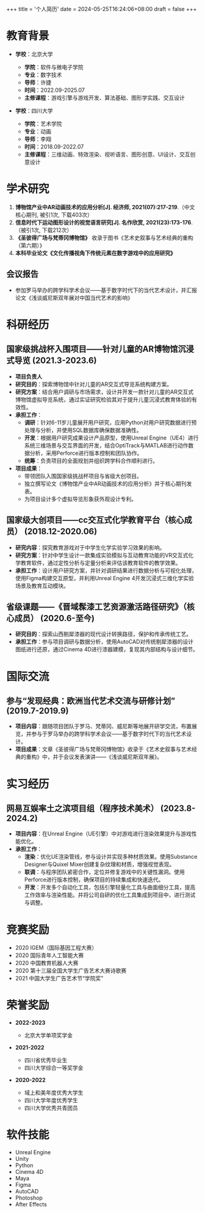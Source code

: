 +++
title = '个人简历'
date = 2024-05-25T16:24:06+08:00
draft = false
+++

# 教育背景

- **学校**：北京大学 
  - **学院**：软件与微电子学院
  - **专业**：数字技术 
  - **导师**：许捷 
  - **时间**：2022.09-2025.07
  - **主修课程**：游戏引擎与游戏开发、算法基础、图形学实践、交互设计

- **学校**：四川大学
  - **学院**：艺术学院
  - **专业**：动画 
  - **导师**：李翔 
  - **时间**：2018.09-2022.07
  - **主修课程**：三维动画、特效渲染、视听语言、图形创意、UI设计、交互创意设计

# 学术研究

1. **博物馆产业中AR动画技术的应用分析[J]. 经济师, 2021(07):217-219**.（中文核心期刊, 被引1次, 下载403次）
2. **信息时代下运动图形设计的视觉语言研究[J]. 名作欣赏, 2021(23):173-176**.（被引1次, 下载212次）
3. **《圣彼得广场与梵蒂冈博物馆》** 收录于图书《艺术史叙事与艺术经典的重构（第六期）》
4. **本科毕业论文《文化传播视角下传统元素在数字游戏中的应用研究》**

## 会议报告 
- 参加罗马举办的跨学科学术会议——基于数字时代下的当代艺术设计，并汇报论文《浅谈威尼斯双年展对中国当代艺术的影响》

# 科研经历

## 国家级挑战杯入围项目——针对儿童的AR博物馆沉浸式导览 (2021.3-2023.6)
- **项目负责人**
- **研究目的**：探索博物馆中针对儿童的AR交互式导览系统构建方案。
- **研究方案**：结合用户调研与市场需求，设计并开发一款针对儿童的AR交互式博物馆虚拟导览系统，通过实证研究检验其对于提升儿童沉浸式教育体验的有效性。
- **承担工作**：
  - **调研**：针对6-11岁儿童展开用户研究，应用Python对用户研究数据进行预处理与分析，并使用SQL数据库确保数据准确性。
  - **开发**：根据用户研究成果设计产品原型，使用Unreal Engine（UE4）进行系统三维场景与交互界面的开发，结合OptiTrack与MATLAB进行动作数据分析，采用Perforce进行版本控制和团队协作。
  - **统筹**：负责项目的全面规划并组织跨学科合作顺利进行。
- **项目成果**：
  - 带领团队入围国家级挑战杯项目与省级大创项目。
  - 独立撰写论文《博物馆产业中AR动画技术的应用分析》并于核心期刊发表。
  - 为项目设计多个虚拟导览形象获外观设计专利。

## 国家级大创项目——cc交互式化学教育平台（核心成员） (2018.12-2020.06)
- **研究内容**：探究教育游戏对于中学生化学实验学习效果的影响。
- **研究方案**：针对中学生设计一款集成实验模拟与互动教育功能的VR交互式化学教育软件，通过定性分析与定量分析来评估该教育软件的教学效果。
- **承担工作**：设计用户研究方案，并针对调研结果进行数据分析与可视化处理，使用Figma构建交互原型，并利用Unreal Engine 4开发沉浸式三维化学实验场景及教育互动模块。

## 省级课题——《晋域髹漆工艺资源激活路径研究》（核心成员） (2020.6-至今)
- **研究目的**：探索山西剔犀漆器的现代设计转换路径，保护和传承传统工艺。
- **承担工作**：参与项目调研与数据分析，使用AutoCAD对传统剔犀漆器的设计图纸进行还原，通过Cinema 4D进行漆器建模，复现其内部结构与设计细节。

# 国际交流

## 参与“发现经典：欧洲当代艺术交流与研修计划” (2019.7-2019.9)
- **项目内容**：跟随项目团队于罗马、梵蒂冈、威尼斯等地展开研学交流，布置展览，并参与于罗马举办的跨学科学术会议——基于数字时代下的当代艺术设计。
- **项目成果**：文章《圣彼得广场与梵蒂冈博物馆》收录于《艺术史叙事与艺术经典的重构》中，并于会议发表演讲——《浅谈威尼斯双年展》。

# 实习经历

## 网易互娱率土之滨项目组（程序技术美术） (2023.8-2024.2)
- **项目内容**：在Unreal Engine（UE引擎）中对游戏进行渲染效果提升与游戏性能优化。
- **承担工作**：
  - **渲染**：优化UE渲染管线，参与设计并实现多种材质效果。使用Substance Designer与Quixel Mixer创建复杂纹理和材质，增强视觉表现。
  - **联调**：与程序团队紧密合作，定位并修复游戏中的关键性漏洞。使用Perforce进行版本控制，确保项目的持续集成和快速迭代。
  - **开发**：开发多个自动化工具，包括引擎轻量化工具与曲面细分工具，提高工作效率与渲染性能。并将公司自研的优化工具集成到项目中，进行测试与调整。

# 竞赛奖励

- 2020 IGEM（国际基因工程大赛）
- 2020 国际青年人工智能大赛
- 2020 中国教育机器人大赛
- 2020 第十三届全国大学生广告艺术大赛诗歌赛
- 2021 中国大学生广告艺术节“学院奖”

# 荣誉奖励

- **2022-2023**
  - 北京大学单项奖学金

- **2021-2022**
  - 四川省优秀毕业生
  - 四川大学综合一等奖学金

- **2020-2022**
  - 域上和美年度优秀大学生
  - 四川大学年度优秀学生
  - 四川大学优秀共青团员

# 软件技能

- Unreal Engine
- Unity
- Python
- Cinema 4D
- Maya
- Figma
- AutoCAD
- Photoshop
- After Effects
